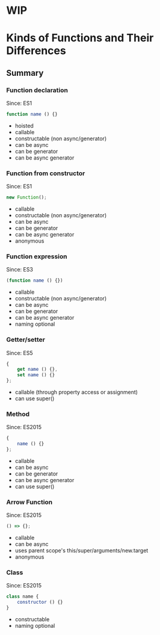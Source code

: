 # WIP

# Kinds of Functions and Their Differences

## Summary

### Function declaration
Since: ES1

```javascript
function name () {}
```

* hoisted
* callable
* constructable (non async/generator)
* can be async
* can be generator
* can be async generator

### Function from constructor
Since: ES1

```javascript
new Function();
```

* callable
* constructable (non async/generator)
* can be async
* can be generator
* can be async generator
* anonymous

### Function expression
Since: ES3

```javascript
(function name () {})
```

* callable
* constructable (non async/generator)
* can be async
* can be generator
* can be async generator
* naming optional

### Getter/setter
Since: ES5

```javascript
{
    get name () {},
    set name () {}
};
```

* callable (through property access or assignment)
* can use super()

### Method
Since: ES2015

```javascript
{
    name () {}
};
```

* callable
* can be async
* can be generator
* can be async generator
* can use super()

### Arrow Function
Since: ES2015

```javascript
() => {};
```

* callable
* can be async
* uses parent scope's this/super/arguments/new.target
* anonymous

### Class
Since: ES2015

```javascript
class name {
    constructor () {}
}
```

* constructable
* naming optional
